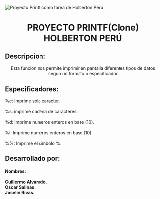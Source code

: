 ![Proyecto Printf como tarea de Holberton Perú](https://user-images.githubusercontent.com/124274676/228053915-def3a650-a486-4846-8902-ff58e608576e.png)
<h1 align="center"> PROYECTO PRINTF(Clone) HOLBERTON PERÚ </h1>
<h2> Descripcion:   </h2>
<div align="center"> Esta funcion nos permite imprimir en pantalla diferentes tipos de datos segun un formato o especificador</div>
<h2> Especificadores:   </h2>
<div>
  %c: Imprime solo caracter.<br>
<br>
  %s: imprime cadena de caracteres.<br>
<br>
  %d: imprime numeros enteros en base (10).<br>
<br>
  %i: Imprime numeros enteros en base (10).<br>
<br>
  %%: Imprime el simbolo %.<br>
</div>
<h2> Desarrollado por: </h2>
<div>
<h4 background-color="purple">Nombres:<br>
<br>
  Guillermo Alvarado.<br>
  Oscar Salinas.<br>
  Joselin Rivas.<br>
</div>


